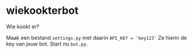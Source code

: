 # wiekookterbot
Wie kookt er?

Maak een bestand `settings.py` met daarin `API_KEY = 'key123'` Ze hierin de key van jouw bot. Start nu `bot.py`.


